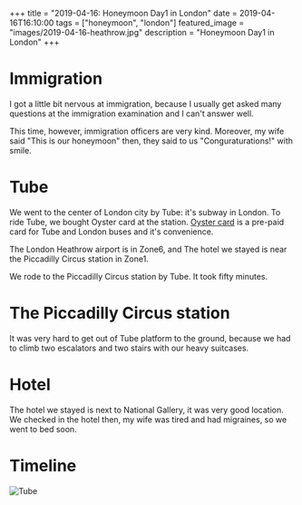 +++
title =  "2019-04-16: Honeymoon Day1 in London"
date = 2019-04-16T16:10:00
tags = ["honeymoon", "london"]
featured_image = "images/2019-04-16-heathrow.jpg"
description = "Honeymoon Day1 in London"
+++

# Immigration
I got a little bit nervous at immigration,
because I usually get asked many questions at the immigration examination and
I can't answer well.

This time, however, immigration officers are very kind.
Moreover, my wife said "This is our honeymoon" then,
they said to us "Conguraturations!" with smile.

# Tube
We went to the center of London city by Tube: it's subway in London.
To ride Tube, we bought Oyster card at the station.
[Oyster card](https://oyster.tfl.gov.uk/oyster/entry.do) is a pre-paid card for Tube and London buses and it's convenience.

The London Heathrow airport is in Zone6, and
The hotel we stayed is near the Piccadilly Circus station in Zone1.

We rode to the Piccadilly Circus station by Tube.
It took fifty minutes.

# The Piccadilly Circus station
It was very hard to get out of Tube platform to the ground,
because we had to climb two escalators and two stairs with our heavy suitcases.

# Hotel
The hotel we stayed is next to National Gallery, it was very good location.
We checked in the hotel then,
my wife was tired and had migraines,
so we went to bed soon.

# Timeline

![Tube](../images/2019-04-16-timeline-tube.png)
